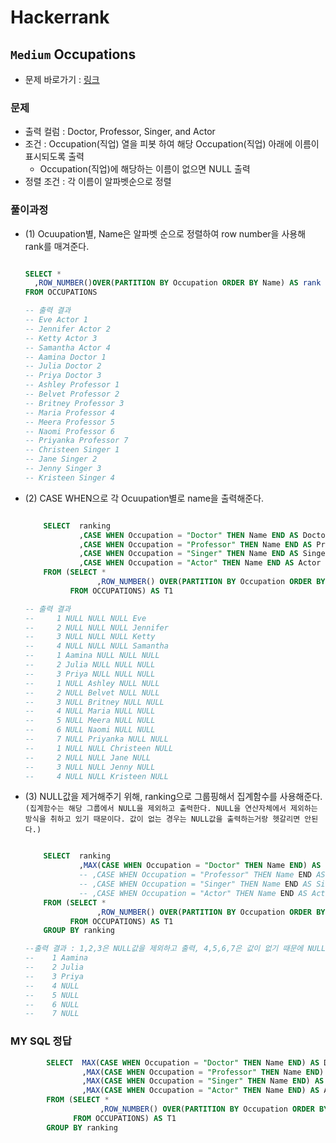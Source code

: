 # Hackerrank
## `Medium` Occupations
* 문제 바로가기 : [링크](https://www.hackerrank.com/challenges/occupations/problem)

### 문제
* 출력 컬럼 : Doctor, Professor, Singer, and Actor
* 조건 : Occupation(직업) 열을 피봇 하여 해당 Occupation(직업) 아래에 이름이 표시되도록 출력
  * Occupation(직업)에 해당하는 이름이 없으면 NULL 출력
* 정렬 조건 : 각 이름이 알파벳순으로 정렬


### 풀이과정
* (1) Ocuupation별, Name은 알파벳 순으로 정렬하여 row number을 사용해 rank를 매겨준다. 

    ```SQL

    SELECT *
      ,ROW_NUMBER()OVER(PARTITION BY Occupation ORDER BY Name) AS rank
    FROM OCCUPATIONS

    -- 출력 결과 
    -- Eve Actor 1
    -- Jennifer Actor 2
    -- Ketty Actor 3
    -- Samantha Actor 4
    -- Aamina Doctor 1
    -- Julia Doctor 2
    -- Priya Doctor 3
    -- Ashley Professor 1
    -- Belvet Professor 2
    -- Britney Professor 3
    -- Maria Professor 4
    -- Meera Professor 5
    -- Naomi Professor 6
    -- Priyanka Professor 7
    -- Christeen Singer 1
    -- Jane Singer 2
    -- Jenny Singer 3
    -- Kristeen Singer 4 
    ```
* (2) CASE WHEN으로 각 Ocuupation별로 name을 출력해준다.

    ```SQL

        SELECT  ranking
                ,CASE WHEN Occupation = "Doctor" THEN Name END AS Doctor
                ,CASE WHEN Occupation = "Professor" THEN Name END AS Professor
                ,CASE WHEN Occupation = "Singer" THEN Name END AS Singer
                ,CASE WHEN Occupation = "Actor" THEN Name END AS Actor
        FROM (SELECT *
                    ,ROW_NUMBER() OVER(PARTITION BY Occupation ORDER BY Name) AS ranking 
              FROM OCCUPATIONS) AS T1

    -- 출력 결과 
    --     1 NULL NULL NULL Eve
    --     2 NULL NULL NULL Jennifer
    --     3 NULL NULL NULL Ketty
    --     4 NULL NULL NULL Samantha
    --     1 Aamina NULL NULL NULL
    --     2 Julia NULL NULL NULL
    --     3 Priya NULL NULL NULL
    --     1 NULL Ashley NULL NULL
    --     2 NULL Belvet NULL NULL
    --     3 NULL Britney NULL NULL
    --     4 NULL Maria NULL NULL
    --     5 NULL Meera NULL NULL
    --     6 NULL Naomi NULL NULL
    --     7 NULL Priyanka NULL NULL
    --     1 NULL NULL Christeen NULL
    --     2 NULL NULL Jane NULL
    --     3 NULL NULL Jenny NULL
    --     4 NULL NULL Kristeen NULL
    ```

* (3) NULL값을 제거해주기 위해, ranking으로 그룹핑해서 집계함수를 사용해준다. `(집계함수는 해당 그룹에서 NULL을 제외하고 출력한다. NULL을 연산자체에서 제외하는 방식을 취하고 있기 때문이다. 값이 없는 경우는 NULL값을 출력하는거랑 헷갈리면 안된다.)`

    ```SQL

        SELECT  ranking
                ,MAX(CASE WHEN Occupation = "Doctor" THEN Name END) AS Doctor
                -- ,CASE WHEN Occupation = "Professor" THEN Name END AS Professor
                -- ,CASE WHEN Occupation = "Singer" THEN Name END AS Singer
                -- ,CASE WHEN Occupation = "Actor" THEN Name END AS Actor
        FROM (SELECT *
                    ,ROW_NUMBER() OVER(PARTITION BY Occupation ORDER BY Name) AS ranking 
              FROM OCCUPATIONS) AS T1
        GROUP BY ranking

    --출력 결과 : 1,2,3은 NULL값을 제외하고 출력, 4,5,6,7은 값이 없기 때문에 NULL이 출력된다. 
    --    1 Aamina
    --    2 Julia
    --    3 Priya
    --    4 NULL
    --    5 NULL
    --    6 NULL
    --    7 NULL
    ```


### MY SQL 정답

```SQL
        SELECT  MAX(CASE WHEN Occupation = "Doctor" THEN Name END) AS Doctor
                ,MAX(CASE WHEN Occupation = "Professor" THEN Name END) AS Professor
                ,MAX(CASE WHEN Occupation = "Singer" THEN Name END) AS Singer
                ,MAX(CASE WHEN Occupation = "Actor" THEN Name END) AS Actor
        FROM (SELECT *
                    ,ROW_NUMBER() OVER(PARTITION BY Occupation ORDER BY Name) AS ranking 
              FROM OCCUPATIONS) AS T1
        GROUP BY ranking

```
